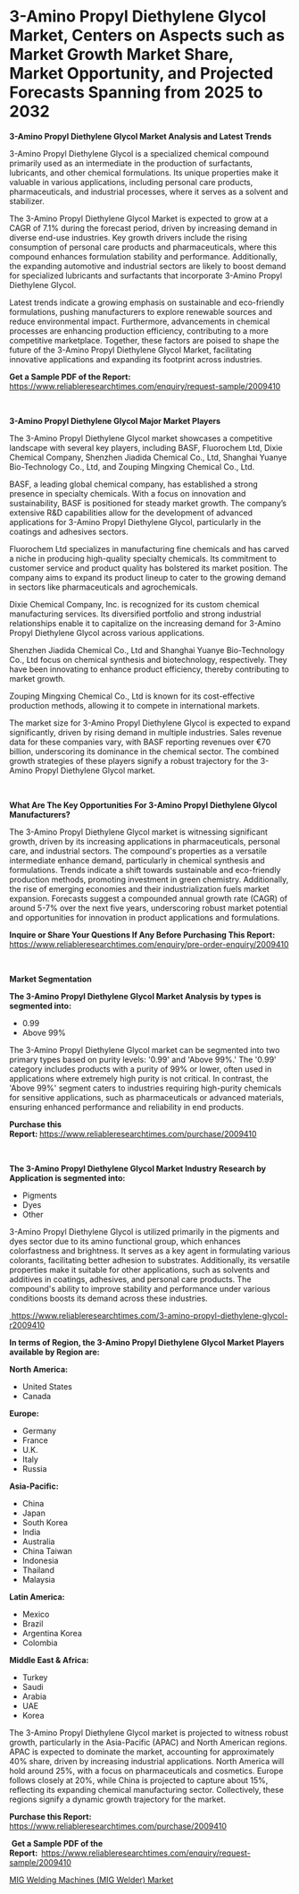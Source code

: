 <p><h1>3-Amino Propyl Diethylene Glycol Market, Centers on Aspects such as Market Growth Market Share, Market Opportunity, and Projected Forecasts Spanning from 2025 to 2032</h1></p><p><strong>3-Amino Propyl Diethylene Glycol Market Analysis and Latest Trends</strong></p>
<p><p>3-Amino Propyl Diethylene Glycol is a specialized chemical compound primarily used as an intermediate in the production of surfactants, lubricants, and other chemical formulations. Its unique properties make it valuable in various applications, including personal care products, pharmaceuticals, and industrial processes, where it serves as a solvent and stabilizer.</p><p>The 3-Amino Propyl Diethylene Glycol Market is expected to grow at a CAGR of 7.1% during the forecast period, driven by increasing demand in diverse end-use industries. Key growth drivers include the rising consumption of personal care products and pharmaceuticals, where this compound enhances formulation stability and performance. Additionally, the expanding automotive and industrial sectors are likely to boost demand for specialized lubricants and surfactants that incorporate 3-Amino Propyl Diethylene Glycol.</p><p>Latest trends indicate a growing emphasis on sustainable and eco-friendly formulations, pushing manufacturers to explore renewable sources and reduce environmental impact. Furthermore, advancements in chemical processes are enhancing production efficiency, contributing to a more competitive marketplace. Together, these factors are poised to shape the future of the 3-Amino Propyl Diethylene Glycol Market, facilitating innovative applications and expanding its footprint across industries.</p></p>
<p><strong>Get a Sample PDF of the Report:&nbsp;</strong> <a href="https://www.reliableresearchtimes.com/enquiry/request-sample/2009410?utm_campaign=2647&utm_medium=2&utm_source=Github&utm_content=ia&utm_term=28022025&utm_id=3-amino-propyl-diethylene-glycol">https://www.reliableresearchtimes.com/enquiry/request-sample/2009410</a></p>
<p>&nbsp;</p>
<p><strong>3-Amino Propyl Diethylene Glycol Major Market Players</strong></p>
<p><p>The 3-Amino Propyl Diethylene Glycol market showcases a competitive landscape with several key players, including BASF, Fluorochem Ltd, Dixie Chemical Company, Shenzhen Jiadida Chemical Co., Ltd, Shanghai Yuanye Bio-Technology Co., Ltd, and Zouping Mingxing Chemical Co., Ltd. </p><p>BASF, a leading global chemical company, has established a strong presence in specialty chemicals. With a focus on innovation and sustainability, BASF is positioned for steady market growth. The company’s extensive R&D capabilities allow for the development of advanced applications for 3-Amino Propyl Diethylene Glycol, particularly in the coatings and adhesives sectors.</p><p>Fluorochem Ltd specializes in manufacturing fine chemicals and has carved a niche in producing high-quality specialty chemicals. Its commitment to customer service and product quality has bolstered its market position. The company aims to expand its product lineup to cater to the growing demand in sectors like pharmaceuticals and agrochemicals.</p><p>Dixie Chemical Company, Inc. is recognized for its custom chemical manufacturing services. Its diversified portfolio and strong industrial relationships enable it to capitalize on the increasing demand for 3-Amino Propyl Diethylene Glycol across various applications.</p><p>Shenzhen Jiadida Chemical Co., Ltd and Shanghai Yuanye Bio-Technology Co., Ltd focus on chemical synthesis and biotechnology, respectively. They have been innovating to enhance product efficiency, thereby contributing to market growth.</p><p>Zouping Mingxing Chemical Co., Ltd is known for its cost-effective production methods, allowing it to compete in international markets. </p><p>The market size for 3-Amino Propyl Diethylene Glycol is expected to expand significantly, driven by rising demand in multiple industries. Sales revenue data for these companies vary, with BASF reporting revenues over €70 billion, underscoring its dominance in the chemical sector. The combined growth strategies of these players signify a robust trajectory for the 3-Amino Propyl Diethylene Glycol market.</p></p>
<p>&nbsp;</p>
<p><strong>What Are The Key Opportunities For 3-Amino Propyl Diethylene Glycol Manufacturers?</strong></p>
<p><p>The 3-Amino Propyl Diethylene Glycol market is witnessing significant growth, driven by its increasing applications in pharmaceuticals, personal care, and industrial sectors. The compound's properties as a versatile intermediate enhance demand, particularly in chemical synthesis and formulations. Trends indicate a shift towards sustainable and eco-friendly production methods, promoting investment in green chemistry. Additionally, the rise of emerging economies and their industrialization fuels market expansion. Forecasts suggest a compounded annual growth rate (CAGR) of around 5-7% over the next five years, underscoring robust market potential and opportunities for innovation in product applications and formulations.</p></p>
<p><strong>Inquire or Share Your Questions If Any Before Purchasing This Report:</strong> <a href="https://www.reliableresearchtimes.com/enquiry/pre-order-enquiry/2009410?utm_campaign=2647&utm_medium=2&utm_source=Github&utm_content=ia&utm_term=28022025&utm_id=3-amino-propyl-diethylene-glycol">https://www.reliableresearchtimes.com/enquiry/pre-order-enquiry/2009410</a></p>
<p>&nbsp;</p>
<p><strong>Market Segmentation</strong></p>
<p><strong>The 3-Amino Propyl Diethylene Glycol Market Analysis by types is segmented into:</strong></p>
<p><ul><li>0.99</li><li>Above 99%</li></ul></p>
<p><p>The 3-Amino Propyl Diethylene Glycol market can be segmented into two primary types based on purity levels: '0.99' and 'Above 99%.' The '0.99' category includes products with a purity of 99% or lower, often used in applications where extremely high purity is not critical. In contrast, the 'Above 99%' segment caters to industries requiring high-purity chemicals for sensitive applications, such as pharmaceuticals or advanced materials, ensuring enhanced performance and reliability in end products.</p></p>
<p><strong>Purchase this Report:&nbsp;</strong><a href="https://www.reliableresearchtimes.com/purchase/2009410?utm_campaign=2647&utm_medium=2&utm_source=Github&utm_content=ia&utm_term=28022025&utm_id=3-amino-propyl-diethylene-glycol">https://www.reliableresearchtimes.com/purchase/2009410</a></p>
<p>&nbsp;</p>
<p><strong>The 3-Amino Propyl Diethylene Glycol Market Industry Research by Application is segmented into:</strong></p>
<p><ul><li>Pigments</li><li>Dyes</li><li>Other</li></ul></p>
<p><p>3-Amino Propyl Diethylene Glycol is utilized primarily in the pigments and dyes sector due to its amino functional group, which enhances colorfastness and brightness. It serves as a key agent in formulating various colorants, facilitating better adhesion to substrates. Additionally, its versatile properties make it suitable for other applications, such as solvents and additives in coatings, adhesives, and personal care products. The compound's ability to improve stability and performance under various conditions boosts its demand across these industries.</p></p>
<p><a href="https://www.reliableresearchtimes.com/3-amino-propyl-diethylene-glycol-r2009410?utm_campaign=2647&utm_medium=2&utm_source=Github&utm_content=ia&utm_term=28022025&utm_id=3-amino-propyl-diethylene-glycol">&nbsp;https://www.reliableresearchtimes.com/3-amino-propyl-diethylene-glycol-r2009410</a></p>
<p><strong>In terms of Region, the 3-Amino Propyl Diethylene Glycol Market Players available by Region are:</strong></p>
<p>
    <p> <strong> North America: </strong>
        <ul>
            <li>United States</li>
            <li>Canada</li>
        </ul>
        </p> 
    <p> <strong> Europe: </strong>
        <ul>
            <li>Germany</li>
            <li>France</li>
            <li>U.K.</li>
            <li>Italy</li>
            <li>Russia</li>
        </ul>
        </p> 
    <p> <strong> Asia-Pacific: </strong>
        <ul>
            <li>China</li>
            <li>Japan</li>
            <li>South Korea</li>
            <li>India</li>
            <li>Australia</li>
            <li>China Taiwan</li>
            <li>Indonesia</li>
            <li>Thailand</li>
            <li>Malaysia</li>
        </ul>
        </p> 
    <p> <strong> Latin America: </strong>
        <ul>
            <li>Mexico</li>
            <li>Brazil</li>
            <li>Argentina Korea</li>
            <li>Colombia</li>
        </ul>
        </p> 
    <p> <strong> Middle East & Africa: </strong>
        <ul>
            <li>Turkey</li>
            <li>Saudi</li>
            <li>Arabia</li>
            <li>UAE</li>
            <li>Korea</li>
        </ul>
    </p>
    </p>
<p><p>The 3-Amino Propyl Diethylene Glycol market is projected to witness robust growth, particularly in the Asia-Pacific (APAC) and North American regions. APAC is expected to dominate the market, accounting for approximately 40% share, driven by increasing industrial applications. North America will hold around 25%, with a focus on pharmaceuticals and cosmetics. Europe follows closely at 20%, while China is projected to capture about 15%, reflecting its expanding chemical manufacturing sector. Collectively, these regions signify a dynamic growth trajectory for the market.</p></p>
<p><strong>Purchase this Report: </strong><a href="https://www.reliableresearchtimes.com/purchase/2009410?utm_campaign=2647&utm_medium=2&utm_source=Github&utm_content=ia&utm_term=28022025&utm_id=3-amino-propyl-diethylene-glycol">https://www.reliableresearchtimes.com/purchase/2009410</a></p>
<p>&nbsp;<strong>Get a Sample PDF of the Report:&nbsp;&nbsp;</strong><a href="https://www.reliableresearchtimes.com/enquiry/request-sample/2009410?utm_campaign=2647&utm_medium=2&utm_source=Github&utm_content=ia&utm_term=28022025&utm_id=3-amino-propyl-diethylene-glycol">https://www.reliableresearchtimes.com/enquiry/request-sample/2009410</a></p>
<p><strong></strong></p>
<p><p><a href="https://github.com/beinemidhan7/Market-Research-Report-List-1/blob/main/mig-welding-machines-mig-welder-market.md?utm_campaign=2647&utm_medium=2&utm_source=Github&utm_content=ia&utm_term=28022025&utm_id=3-amino-propyl-diethylene-glycol">MIG Welding Machines (MIG Welder) Market</a></p></p>
